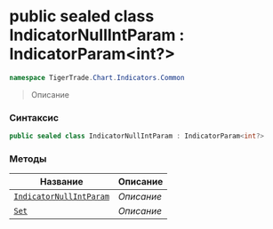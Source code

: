 
# public sealed class IndicatorNullIntParam : IndicatorParam<int?>
```csharp
namespace TigerTrade.Chart.Indicators.Common
```



> Описание

### Синтаксис
```csharp
public sealed class IndicatorNullIntParam : IndicatorParam<int?>
```


### Методы
| Название | Описание |
| --- | --- |
| [`IndicatorNullIntParam`](./IndicatorNullIntParam.cs/Методы/IndicatorNullIntParam.md) | *Описание* |
| [`Set`](./IndicatorNullIntParam.cs/Методы/Set.md) | *Описание* |




